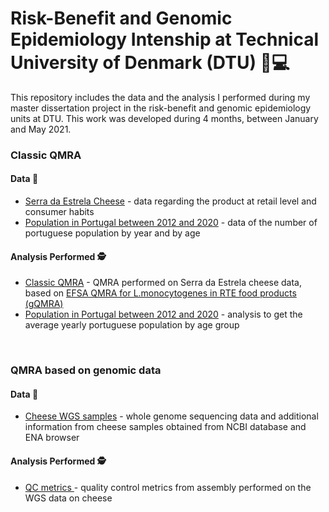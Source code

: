 # Risk-Benefit and Genomic Epidemiology Intenship at Technical University of Denmark (DTU) 👩💻

This repository includes the data and the analysis I performed during my master dissertation project in the risk-benefit and genomic epidemiology units at DTU. This work was developed during 4 months, between January and May 2021.

### Classic QMRA
#### Data  📔
<ul>
  <li><a href = 'https://github.com/Raquel-Costa/intern_dtu/blob/main/classic_QMRA/serra_da_estrela_cheese.xlsx'>Serra da Estrela Cheese</a> - data regarding the product at retail level and consumer habits</li>
  <li><a href='https://github.com/Raquel-Costa/intern_dtu/blob/main/classic_QMRA/population_pt.csv'>Population in Portugal between 2012 and 2020</a> - data of the number of portuguese population by year and by age</li>
</ul>


#### Analysis Performed 🕵
<ul>
  <li><a href = 'https://github.com/Raquel-Costa/intern_dtu/blob/main/classic_QMRA/gQMRA.R'>Classic QMRA</a> - QMRA performed on Serra da Estrela cheese data, based on <a href = 'https://github.com/Raquel-Costa/intern_dtu/tree/main/classic_QMRA/original_EFSA'>EFSA QMRA for L.monocytogenes in RTE food products (gQMRA)</a></li>
  <li><a href='https://github.com/Raquel-Costa/intern_dtu/blob/main/classic_QMRA/population_pt.R'>Population in Portugal between 2012 and 2020</a> - analysis to get the average yearly portuguese population by age group</li>
</ul>

<br>

### QMRA based on genomic data
#### Data  📔
<ul>
  <li><a href = 'https://github.com/Raquel-Costa/intern_dtu/blob/main/genomic_data_QMRA/wgs_cheese_data.xlsx'>Cheese WGS samples</a> - whole genome sequencing data and additional information from cheese samples obtained from NCBI database and ENA browser</li>
</ul>

  
#### Analysis Performed 🕵
<ul>
  <li><a href = 'https://github.com/Raquel-Costa/intern_dtu/blob/main/genomic_data_QMRA/assembly_quality.xlsx'>QC metrics </a> - quality control metrics from assembly performed on the WGS data on cheese</li>
</ul>

  
  
